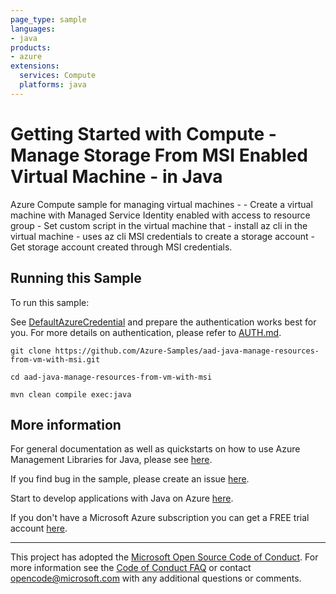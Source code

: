 ```yaml
---
page_type: sample
languages:
- java
products:
- azure
extensions:
  services: Compute
  platforms: java
---
```


# Getting Started with Compute - Manage Storage From MSI Enabled Virtual Machine - in Java #


  Azure Compute sample for managing virtual machines -
    - Create a virtual machine with Managed Service Identity enabled with access to resource group
    - Set custom script in the virtual machine that
           - install az cli in the virtual machine
           - uses az cli MSI credentials to create a storage account
    - Get storage account created through MSI credentials.
 

## Running this Sample ##

To run this sample:

See [DefaultAzureCredential](https://github.com/Azure/azure-sdk-for-java/tree/main/sdk/identity/azure-identity#defaultazurecredential) and prepare the authentication works best for you. For more details on authentication, please refer to [AUTH.md](https://github.com/Azure/azure-sdk-for-java/blob/main/sdk/resourcemanager/docs/AUTH.md).

    git clone https://github.com/Azure-Samples/aad-java-manage-resources-from-vm-with-msi.git

    cd aad-java-manage-resources-from-vm-with-msi

    mvn clean compile exec:java

## More information ##

For general documentation as well as quickstarts on how to use Azure Management Libraries for Java, please see [here](https://aka.ms/azsdk/java/mgmt).

If you find bug in the sample, please create an issue [here](https://github.com/Azure/azure-sdk-for-java/issues).

Start to develop applications with Java on Azure [here](http://azure.com/java).

If you don't have a Microsoft Azure subscription you can get a FREE trial account [here](http://go.microsoft.com/fwlink/?LinkId=330212).

---

This project has adopted the [Microsoft Open Source Code of Conduct](https://opensource.microsoft.com/codeofconduct/). For more information see the [Code of Conduct FAQ](https://opensource.microsoft.com/codeofconduct/faq/) or contact [opencode@microsoft.com](mailto:opencode@microsoft.com) with any additional questions or comments.
